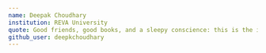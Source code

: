 ```yaml
---
name: Deepak Choudhary
institution: REVA University
quote: Good friends, good books, and a sleepy conscience: this is the ideal life - Mark Twain
github_user: deepkchoudhary
---
```

